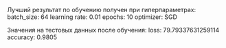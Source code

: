 Лучший результат по обучению получен при гиперпараметрах:
batch_size: 64
learning rate: 0.01
epochs: 10
optimizer: SGD

Значения на тестовых данных после обучения:
loss: 79.79337631259114
accuracy: 0.9805